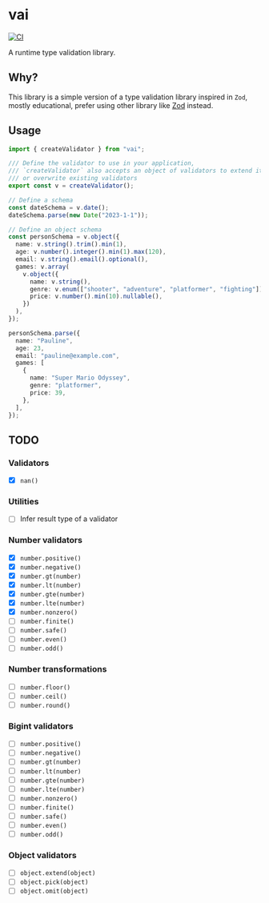 # vai

[![CI][ci_badge]][CI]

[CI]: https://github.com/Neo-Ciber94/Vai/actions/workflows/ci.yml
[ci_badge]: https://github.com/Neo-Ciber94/Vai/actions/workflows/ci.yml/badge.svg

A runtime type validation library.

## Why?

This library is a simple version of a type validation library inspired in `Zod`, mostly educational, prefer using other library like [Zod](https://zod.dev/) instead.

## Usage

```ts
import { createValidator } from "vai";

/// Define the validator to use in your application,
/// `createValidator` also accepts an object of validators to extend it
/// or overwrite existing validators
export const v = createValidator();

// Define a schema
const dateSchema = v.date();
dateSchema.parse(new Date("2023-1-1"));

// Define an object schema
const personSchema = v.object({
  name: v.string().trim().min(1),
  age: v.number().integer().min(1).max(120),
  email: v.string().email().optional(),
  games: v.array(
    v.object({
      name: v.string(),
      genre: v.enum(["shooter", "adventure", "platformer", "fighting"]),
      price: v.number().min(10).nullable(),
    })
  ),
});

personSchema.parse({
  name: "Pauline",
  age: 23,
  email: "pauline@example.com",
  games: [
    {
      name: "Super Mario Odyssey",
      genre: "platformer",
      price: 39,
    },
  ],
});
```

## TODO

### Validators

- [x] `nan()`

### Utilities

- [ ] Infer result type of a validator

### Number validators

- [x] `number.positive()`
- [x] `number.negative()`
- [x] `number.gt(number)`
- [x] `number.lt(number)`
- [x] `number.gte(number)`
- [x] `number.lte(number)`
- [x] `number.nonzero()`
- [ ] `number.finite()`
- [ ] `number.safe()`
- [ ] `number.even()`
- [ ] `number.odd()`

### Number transformations

- [ ] `number.floor()`
- [ ] `number.ceil()`
- [ ] `number.round()`

### Bigint validators

- [ ] `number.positive()`
- [ ] `number.negative()`
- [ ] `number.gt(number)`
- [ ] `number.lt(number)`
- [ ] `number.gte(number)`
- [ ] `number.lte(number)`
- [ ] `number.nonzero()`
- [ ] `number.finite()`
- [ ] `number.safe()`
- [ ] `number.even()`
- [ ] `number.odd()`

### Object validators

- [ ] `object.extend(object)`
- [ ] `object.pick(object)`
- [ ] `object.omit(object)`
